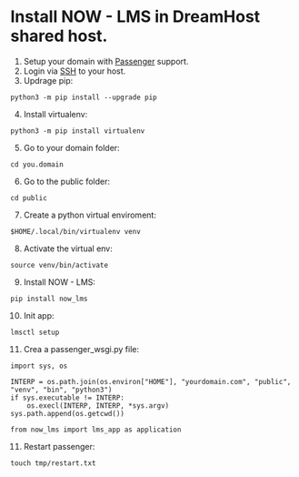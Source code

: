 # Install NOW - LMS in DreamHost shared host.

1. Setup your domain with [Passenger](https://help.dreamhost.com/hc/en-us/articles/215769578-Passenger-overview) support.
2. Login via [SSH](https://help.dreamhost.com/hc/en-us/articles/216041267) to your host.
3. Updrage pip:
```
python3 -m pip install --upgrade pip
```
4. Install virtualenv:
```
python3 -m pip install virtualenv
```
5. Go to your domain folder:
```
cd you.domain
```
6. Go to the public folder:
```
cd public
```
7. Create a python virtual enviroment:
```
$HOME/.local/bin/virtualenv venv
```
8. Activate the virtual env:
```
source venv/bin/activate
```
9. Install NOW - LMS:
```
pip install now_lms
```
10. Init app:
```
lmsctl setup
```
11. Crea a passenger_wsgi.py file:
```
import sys, os

INTERP = os.path.join(os.environ["HOME"], "yourdomain.com", "public", "venv", "bin", "python3")
if sys.executable != INTERP:
    os.execl(INTERP, INTERP, *sys.argv)
sys.path.append(os.getcwd())

from now_lms import lms_app as application
```
11. Restart passenger:
```
touch tmp/restart.txt
```




